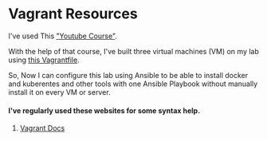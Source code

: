 # Vagrant Resources

I've used This <a href="https://www.coursera.org/learn/introduction-git-github">"Youtube Course"</a>.<br>

With the help of that course, I've built three virtual machines (VM) on my lab using [this Vagrantfile](https://github.com/AbdassalamAhmad/DevOps_Learning_Journey/blob/main/Vagrant/Vagrantfile).<br>

So, Now I can configure this lab using Ansible to be able to install docker and kuberentes and other tools with one Ansible Playbook without manually install it on every VM or server.


#### I've regularly used these websites for some syntax help.

1. [Vagrant Docs](https://www.vagrantup.com/docs)